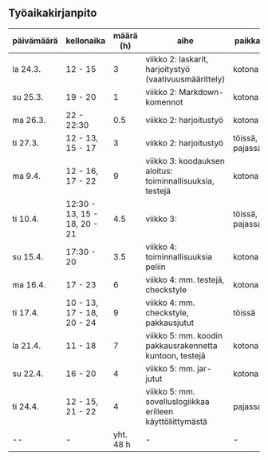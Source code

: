 ## Työaikakirjanpito

päivämäärä | kellonaika | määrä (h) | aihe | paikka
---------- | ---------- | --------- | ---- | -----
la 24.3. | 12 - 15 | 3 | viikko 2: laskarit, harjoitystyö (vaativuusmäärittely) | kotona
su 25.3. | 19 - 20 | 1 | viikko 2: Markdown-komennot | kotona
ma 26.3. | 22 - 22:30 | 0.5 | viikko 2: harjoitustyö | kotona
ti 27.3. | 12 - 13, 15 - 17 | 3 | viikko 2: harjoitustyö | töissä, pajassa
ma 9.4. | 12 - 16, 17 - 22 | 9 | viikko 3: koodauksen aloitus: toiminnallisuuksia, testejä | kotona 
ti 10.4. | 12:30 - 13, 15 - 18, 20 - 21 | 4.5 | viikko 3: | töissä, pajassa
su 15.4. | 17:30 - 20 | 3.5 | viikko 4: toiminnallisuuksia peliin | kotona
ma 16.4. | 17 - 23 | 6 | viikko 4: mm. testejä, checkstyle | kotona
ti 17.4. | 10 - 13, 17 - 18, 20 - 24 | 9 | viikko 4: mm. checkstyle, pakkausjutut | töissä
la 21.4. | 11 - 18 | 7 | viikko 5: mm. koodin pakkausrakennetta kuntoon, testejä | kotona
su 22.4. | 16 - 20 | 4 | viikko 5: mm. jar-jutut | kotona
ti 24.4. | 12 - 15, 21 - 22 | 4 | viikko 5: mm. sovelluslogiikkaa erilleen käyttöliittymästä | pajassa
-- | - | yht. 48 h | - | -

